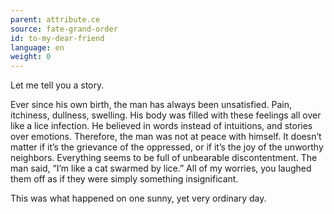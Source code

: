 ```yaml
---
parent: attribute.ce
source: fate-grand-order
id: to-my-dear-friend
language: en
weight: 0
---
```


Let me tell you a story.

Ever since his own birth, the man has always been unsatisfied.
Pain, itchiness, dullness, swelling.
His body was filled with these feelings all over like a lice infection.
He believed in words instead of intuitions, and stories over emotions.
Therefore, the man was not at peace with himself.
It doesn’t matter if it’s the grievance of the oppressed, or if it’s the joy of the unworthy neighbors.
Everything seems to be full of unbearable discontentment.
The man said, “I’m like a cat swarmed by lice.”
All of my worries, you laughed them off as if they were simply something insignificant.

This was what happened on one sunny, yet very ordinary day.
